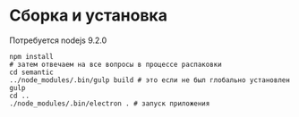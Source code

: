 # Сборка и установка

Потребуется nodejs 9.2.0

    npm install
    # затем отвечаем на все вопросы в процессе распаковки
    cd semantic
    ../node_modules/.bin/gulp build # это если не был глобально установлен gulp
    cd ..
    ./node_modules/.bin/electron . # запуск приложения
